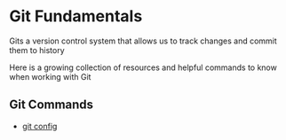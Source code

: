# Git Fundamentals

Gits a version control system that allows us to track changes and commit them to history

Here is a growing collection of resources and helpful commands to know when working with Git

## Git Commands
- [git config](./commands/Config.md)